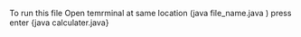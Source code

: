  To run this file 
Open temrminal at same location 
(java file_name.java ) press enter
{java calculater.java}
